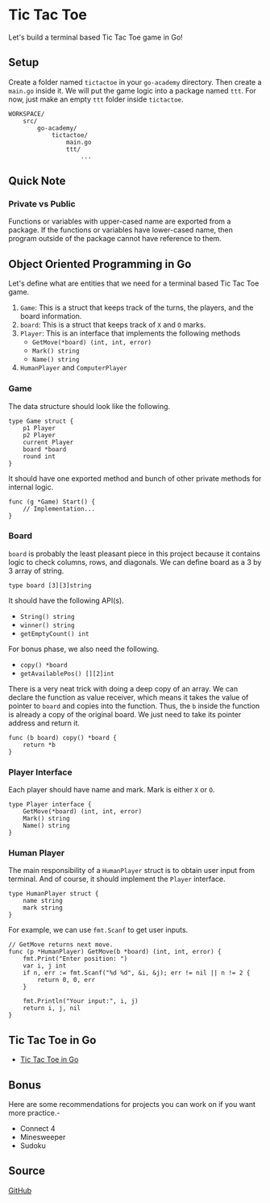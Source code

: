 # Tic Tac Toe
Let's build a terminal based Tic Tac Toe game in Go!

## Setup
Create a folder named `tictactoe` in your `go-academy` directory. Then create a `main.go` inside it.
We will put the game logic into a package named `ttt`. For now, just make an empty `ttt` folder
inside `tictactoe`. 
```
WORKSPACE/
    src/
        go-academy/
            tictactoe/
                main.go
                ttt/
                    ...
```

## Quick Note
### Private vs Public
Functions or variables with upper-cased name are exported from a package. If the functions or 
variables have lower-cased name, then program outside of the package cannot have reference to them.

## Object Oriented Programming in Go
Let's define what are entities that we need for a terminal based Tic Tac Toe game. 

1. `Game`: This is a struct that keeps track of the turns, the players, and the board information.
2. `board`: This is a struct that keeps track of `X` and `O` marks. 
3. `Player`: This is an interface that implements the following methods
    * `GetMove(*board) (int, int, error)`
    * `Mark() string`
    * `Name() string`
4. `HumanPlayer` and `ComputerPlayer`

### Game
The data structure should look like the following.
```golang
type Game struct {
    p1 Player 
    p2 Player
    current Player
    board *board 
    round int
}
```

It should have one exported method and bunch of other private methods for internal logic.
```
func (g *Game) Start() {
    // Implementation...
}
```

### Board
`board` is probably the least pleasant piece in this project because it contains logic to check 
columns, rows, and diagonals. We can define board as a 3 by 3 array of string.
```golang
type board [3][3]string
```

It should have the following API(s).
* `String() string`
* `winner() string`
* `getEmptyCount() int`

For bonus phase, we also need the following.
* `copy() *board`
* `getAvailablePos() [][2]int`

There is a very neat trick with doing a deep copy of an array. We can declare the function as value 
receiver, which means it takes the value of pointer to `board` and copies into the function. Thus, 
the `b` inside the function is already a copy of the original board. We just need to take its pointer
address and return it.
```
func (b board) copy() *board {
    return *b
}
```

### Player Interface
Each player should have name and mark. Mark is either `X` or `O`. 
```golang
type Player interface {
    GetMove(*board) (int, int, error)
    Mark() string
    Name() string
}
```

### Human Player
The main responsibility of a `HumanPlayer` struct is to obtain user input from terminal. And 
of course, it should implement the `Player` interface.
```golang 
type HumanPlayer struct {
	name string
	mark string
}
```

For example, we can use `fmt.Scanf` to get user inputs.
```golang
// GetMove returns next move.
func (p *HumanPlayer) GetMove(b *board) (int, int, error) {
	fmt.Print("Enter position: ")
	var i, j int
	if n, err := fmt.Scanf("%d %d", &i, &j); err != nil || n != 2 {
		return 0, 0, err
	}

	fmt.Println("Your input:", i, j)
	return i, j, nil
}
```

## Tic Tac Toe in Go
* [Tic Tac Toe in Go](https://www.youtube.com/channel/UCoKwJSadNdeJkpfBpI-f5Ow)

## Bonus
Here are some recommendations for projects you can work on if you want more practice.-
* Connect 4
* Minesweeper
* Sudoku

## Source
[GitHub](https://github.com/calvinfeng/go-academy/tree/master/tictactoe)



